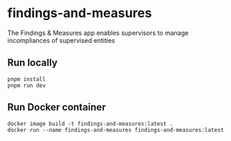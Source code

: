 # findings-and-measures
The Findings & Measures app enables supervisors to manage incompliances of supervised entities

## Run locally
````
pnpm install
pnpm run dev
````

## Run Docker container
````
docker image build -t findings-and-measures:latest .
docker run --name findings-and-measures findings-and-measures:latest
````
